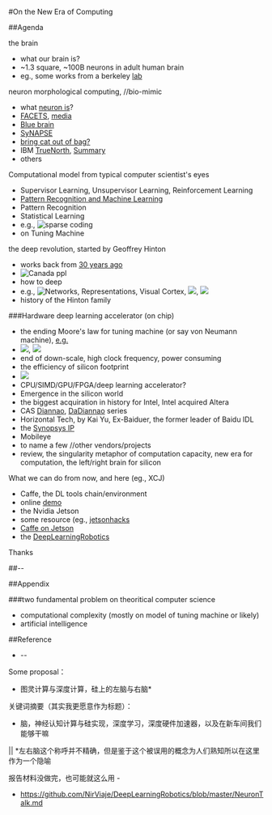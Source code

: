 #On the New Era of Computing

##Agenda

the brain
* what our brain is?
 * ~1.3 square, ~100B neurons in adult human brain
* eg., some works from a berkeley [lab](http://gallantlab.org/semanticmovies/)

neuron morphological computing, //bio-mimic
* what [neuron is](https://www.bing.com/images/search?q=neuron&qpvt=neuron&qpvt=neuron&FORM=IGRE)?
* [FACETS](https://facets.kip.uni-heidelberg.de/), [media](https://facets.kip.uni-heidelberg.de/public/media/download.html)
 * [Blue brain](http://bluebrain.epfl.ch/)
* [SyNAPSE](https://en.wikipedia.org/wiki/SyNAPSE)
 * [bring cat out of bag?](http://p9.hostingprod.com/@modha.org/blog/2009/11/)
 * IBM [TrueNorth](http://www.research.ibm.com/articles/brain-chip.shtml), [Summary](http://pic3.zhimg.com/3870589633debd7c0a00ef6e07f07072_r.jpg)
* others

Computational model from typical computer scientist's eyes
* Supervisor Learning, Unsupervisor Learning, Reinforcement Learning
* [Pattern Recognition and Machine Learning](http://research.microsoft.com/en-us/um/people/cmbishop/prml/)
 * Pattern Recognition
 * Statistical Learning
  * e.g., ![sparse coding](http://img.my.csdn.net/uploads/201304/09/1365438678_4293.jpg)
* on Tuning Machine

the deep revolution, started by Geoffrey Hinton
* works back from [30 years ago](https://en.wikipedia.org/wiki/Deep_Learning)
* ![Canada ppl](https://s3.amazonaws.com/datarobotblog/images/deepLearningIntro/009.png)
* how to deep
 * e.g., ![Networks, Representations, Visual Cortex](http://img.my.csdn.net/uploads/201304/09/1365438722_9668.jpg), ![](http://images.cnitblog.com/blog2015/303995/201503/172154168452272.png), ![](https://s3.amazonaws.com/datarobotblog/images/deepLearningIntro/013.png)
* history of the Hinton family

###Hardware deep learning accelerator (on chip)
* the ending Moore's law for tuning machine (or say von Neumann machine), [e.g.](http://news.mydrivers.com/1/102/102655.htm)
 * ![](http://img1.mydrivers.com/img/20080402/02473978.jpg), ![](http://img1.mydrivers.com/img/20080402/02500074.jpg)
 * end of down-scale, high clock frequency, power consuming
 * the efficiency of silicon footprint
 * ![](http://devblogs.nvidia.com/parallelforall/wp-content/uploads/sites/3/2014/09/cudnn_caffe_performance-289x300.png)
 * CPU/SIMD/GPU/FPGA/deep learning accelerator?
* Emergence in the silicon world
 * the biggest acquiration in history for Intel, Intel acquired Altera
 * CAS [Diannao](http://novel.ict.ac.cn/ychen/pdf/DianNao.pdf), [DaDiannao](http://novel.ict.ac.cn/ychen/pdf/DaDianNao.pdf) series
 * Horizontal Tech, by Kai Yu, Ex-Baiduer, the  former leader of Baidu IDL
 * the [Synopsys IP](https://www.synopsys.com/dw/ipdir.php?ds=ev52-ev54)
 * Mobileye
 * to name a few //other vendors/projects
* review, the singularity metaphor of computation capacity, new era for computation, the left/right brain for silicon

What we can do from now, and here (eg., XCJ)
* Caffe, the DL tools chain/environment
 * online [demo](http://demo.caffe.berkeleyvision.org/classify_url?imageurl=http%3A%2F%2Fimg6.douban.com%2Fview%2Fphoto%2Fphoto%2Fpublic%2Fp1566208968.jpg)
* the Nvidia Jetson
 * some resource (eg., [jetsonhacks](jetsonhacks.com)
 * [Caffe on Jetson](http://petewarden.com/2014/10/25/how-to-run-the-caffe-deep-learning-vision-library-on-nvidias-jetson-mobile-gpu-board/)
* the [DeepLearningRobotics](https://github.com/NirViaje/DeepLearningRobotics/new/master)

Thanks

##--

##Appendix

###two fundamental problem on theoritical computer science

* computational complexity (mostly on model of tuning machine or likely)
* artificial intelligence

##Reference

* --

Some proposal：

* 图灵计算与深度计算，硅上的左脑与右脑*

关键词摘要（其实我更愿意作为标题）：
* 脑，神经认知计算与硅实现，深度学习，深度硬件加速器，以及在新车间我们能够干嘛


|| *左右脑这个称呼并不精确，但是鉴于这个被误用的概念为人们熟知所以在这里作为一个隐喻

报告材料没做完，也可能就这么用 - 
* https://github.com/NirViaje/DeepLearningRobotics/blob/master/NeuronTalk.md
